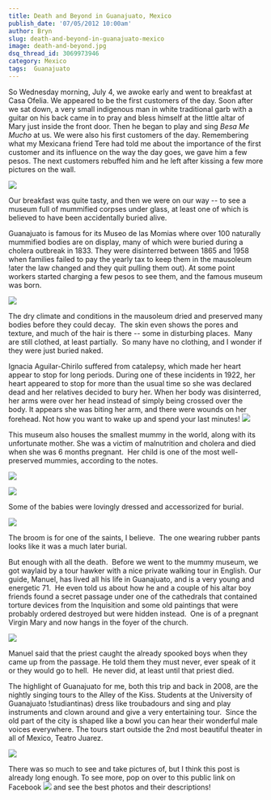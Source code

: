 ```yaml
---
title: Death and Beyond in Guanajuato, Mexico
publish_date: '07/05/2012 10:00am'
author: Bryn
slug: death-and-beyond-in-guanajuato-mexico
image: death-and-beyond.jpg
dsq_thread_id: 3069973946
category: Mexico
tags:  Guanajuato
---
```

So Wednesday morning, July 4, we awoke early and went to breakfast at Casa Ofelia. We appeared to be the first customers of the day. Soon after we sat down, a very small indigenous man in white traditional garb with a guitar on his back came in to pray and bless himself at the little altar of Mary just inside the front door. Then he began to play and sing *Besa Me Mucho* at us. We were also his first customers of the day. Remembering what my Mexicana friend Tere had told me about the importance of the first customer and its influence on the way the day goes, we gave him a few pesos. The next customers rebuffed him and he left after kissing a few more pictures on the wall.

![](http://media.tumblr.com/tumblr_m6o4w2d0NO1qzu24w.jpg)

Our breakfast was quite tasty, and then we were on our way -- to see a museum full of mummified corpses under glass, at least one of which is believed to have been accidentally buried alive.

Guanajuato is famous for its Museo de las Momias where over 100 naturally mummified bodies are on display, many of which were buried during a cholera outbreak in 1833. They were disinterred between 1865 and 1958 when families failed to pay the yearly tax to keep them in the mausoleum !ater the law changed and they quit pulling them out). At some point workers started charging a few pesos to see them, and the famous museum was born.

![](http://media.tumblr.com/tumblr_m6pttyubpl1qzu24w.jpg)

The dry climate and conditions in the mausoleum dried and preserved many bodies before they could decay.  The skin even shows the pores and texture, and much of the hair is there -- some in disturbing places.  Many are still clothed, at least partially.  So many have no clothing, and I wonder if they were just buried naked.

Ignacia Aguilar-Chirilo suffered from catalepsy, which made her heart appear to stop for long periods. During one of these incidents in 1922, her heart appeared to stop for more than the usual time so she was declared dead and her relatives decided to bury her. When her body was disinterred, her arms were over her head instead of simply being crossed over the body. It appears she was biting her arm, and there were wounds on her forehead. Not how you want to wake up and spend your last minutes!
![](http://media.tumblr.com/tumblr_m6o5yweO6h1qzu24w.jpg)

This museum also houses the smallest mummy in the world, along with its unfortunate mother. She was a victim of malnutrition and cholera and died when she was 6 months pregnant.  Her child is one of the most well-preserved mummies, according to the notes.

![](http://media.tumblr.com/tumblr_m6pebd7zrD1qzu24w.jpg)

![](http://media.tumblr.com/tumblr_m6pqisFQgi1qzu24w.jpg)

Some of the babies were lovingly dressed and accessorized for burial.

![](http://media.tumblr.com/tumblr_m6pqthJVMn1qzu24w.jpg)

The broom is for one of the saints, I believe.  The one wearing rubber pants looks like it was a much later burial.

But enough with all the death.  Before we went to the mummy museum, we got waylaid by a tour hawker with a nice private walking tour in English. Our guide, Manuel, has lived all his life in Guanajuato, and is a very young and energetic 71.  He even told us about how he and a couple of his altar boy friends found a secret passage under one of the cathedrals that contained torture devices from the Inquisition and some old paintings that were probably ordered destroyed but were hidden instead.  One is of a pregnant Virgin Mary and now hangs in the foyer of the church.

![](http://media.tumblr.com/tumblr_m6prjfYJoR1qzu24w.jpg)

Manuel said that the priest caught the already spooked boys when they came up from the passage. He told them they must never, ever speak of it or they would go to hell.  He never did, at least until that priest died.

The highlight of Guanajuato for me, both this trip and back in 2008, are the nightly singing tours to the Alley of the Kiss. Students at the University of Guanajuato !studiantinas) dress like troubadours and sing and play instruments and clown around and give a very entertaining tour.  Since the old part of the city is shaped like a bowl you can hear their wonderful male voices everywhere. The tours start outside the 2nd most beautiful theater in all of Mexico, Teatro Juarez.

![](http://media.tumblr.com/tumblr_m6ps6prOak1qzu24w.jpg)

There was so much to see and take pictures of, but I think this post is already long enough. To see more, pop on over to this public link on Facebook ![](http://www.facebook.com/media/set/?set=a.10151091058738993.491801.677503992&type=3) and see the best photos and their descriptions!
